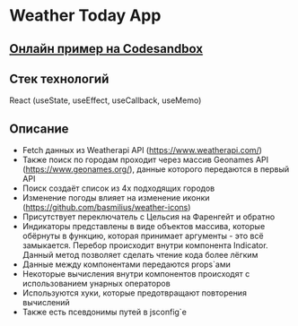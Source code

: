 # Weather Today App

## [Онлайн пример на Codesandbox](https://codesandbox.io/s/easy-weather-today-app-kqqp38?file=/src/index.js)

## Стек технологий

React (useState, useEffect, useCallback, useMemo)

## Описание

- Fetch данных из Weatherapi API (https://www.weatherapi.com/)
- Также поиск по городам проходит через массив Geonames API (https://www.geonames.org/), данные которого передаются в первый API
- Поиск создаёт список из 4х подходящих городов
- Изменение погоды влияет на изменение иконки (https://github.com/basmilius/weather-icons)
- Присутствует переключатель с Цельсия на Фаренгейт и обратно
- Индикаторы представлены в виде объектов массива, которые обёрнуты в функцию, которая принимает аргументы - это всё замыкается. Перебор происходит внутри компонента Indicator. Данный метод позволяет сделать чтение кода более лёгким
- Данные между компонентами передаются props`ами
- Некоторые вычисления внутри компонентов происходят с использованием унарных операторов
- Используются хуки, которые предотвращают повторения вычислений
- Также есть псевдонимы путей в jsconfig`e
